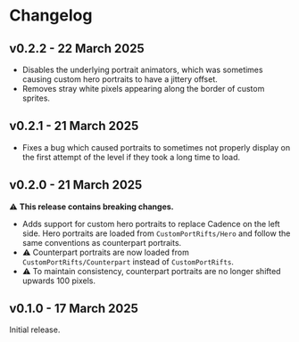 # Changelog

## v0.2.2 - 22 March 2025
- Disables the underlying portrait animators, which was sometimes causing custom hero portraits to have a jittery offset.
- Removes stray white pixels appearing along the border of custom sprites.

## v0.2.1 - 21 March 2025
- Fixes a bug which caused portraits to sometimes not properly display on the first attempt of the level if they took a long time to load.

## v0.2.0 - 21 March 2025
⚠️ **This release contains breaking changes.**
- Adds support for custom hero portraits to replace Cadence on the left side. Hero portraits are loaded from `CustomPortRifts/Hero` and follow the same conventions as counterpart portraits.
- ⚠️ Counterpart portraits are now loaded from `CustomPortRifts/Counterpart` instead of `CustomPortRifts`.
- ⚠️ To maintain consistency, counterpart portraits are no longer shifted upwards 100 pixels.

## v0.1.0 - 17 March 2025
Initial release.
